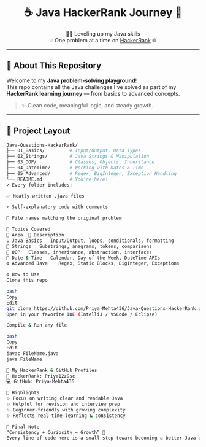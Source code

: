 <h1 align="center">☕ Java HackerRank Journey 🚀</h1>

<p align="center">
  🧑‍💻 Leveling up my Java skills <br/>
  💡 One problem at a time on <a href="https://www.hackerrank.com/profile/Priya12z9sc" target="_blank">HackerRank</a> 🌐
</p>

---

## 🎯 About This Repository

Welcome to my **Java problem-solving playground**!  
This repo contains all the Java challenges I've solved as part of my **HackerRank learning journey** — from basics to advanced concepts.

> ✨ Clean code, meaningful logic, and steady growth.

---

## 📁 Project Layout

```bash
Java-Questions-HackerRank/
├── 01_Basics/         # Input/Output, Data Types
├── 02_Strings/        # Java Strings & Manipulation
├── 03_OOP/            # Classes, Objects, Inheritance
├── 04_DateTime/       # Working with Dates & Time
├── 05_Advanced/       # Regex, BigInteger, Exception Handling
└── README.md          # You're here!
✔️ Every folder includes:

✅ Neatly written .java files

✍️ Self-explanatory code with comments

📌 File names matching the original problem

🧠 Topics Covered
🧩 Area	💬 Description
☕ Java Basics	Input/Output, loops, conditionals, formatting
🧵 Strings	Substrings, anagrams, tokens, comparisons
🧱 OOP	Classes, inheritance, abstraction, interfaces
📅 Date & Time	Calendar, Day of the Week, DateTime APIs
⚙️ Advanced Java	Regex, Static Blocks, BigInteger, Exceptions

⚙️ How to Use
Clone this repo

bash
Copy
Edit
git clone https://github.com/Priya-Mehta436/Java-Questions-HackerRank.git
Open in your favorite IDE (IntelliJ / VSCode / Eclipse)

Compile & Run any file

bash
Copy
Edit
javac FileName.java
java FileName

🔗 My HackerRank & GitHub Profiles
💼 HackerRank: Priya12z9sc
💻 GitHub: Priya-Mehta436

🌟 Highlights
✨ Focus on writing clear and readable Java
✨ Helpful for revision and interview prep
✨ Beginner-friendly with growing complexity
✨ Reflects real-time learning & consistency

💬 Final Note
“Consistency + Curiosity = Growth” 🚀
Every line of code here is a small step toward becoming a better Java developer.
